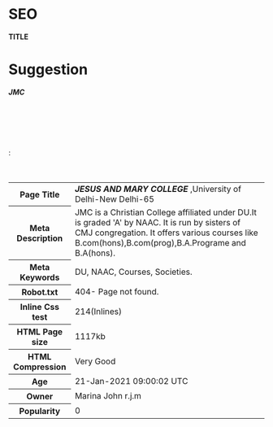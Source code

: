# SEO
<html>
<body>
<th><b>TITLE</b></th>
<h1>Suggestion</h1>
<table>
<b><i>JMC</i></b>
<tr>
<th><b>Page Title</b></th>
<td><b><i>JESUS AND MARY COLLEGE</i></b> ,University of Delhi-New Delhi-65</td><br>
</tr>
<tr>
<th><b>Meta Description</b></th> 
<td>JMC is a Christian College affiliated under DU.It is graded 'A' by NAAC. It is run by sisters of CMJ congregation. It offers various courses like B.com(hons),B.com(prog),B.A.Programe and B.A(hons).</td><br>
</tr>
<tr>
<th><b>Meta Keywords</b></th> 
<td> DU, NAAC, Courses, Societies.</td><br>
</tr>
<tr>
<th><b>Robot.txt</b></th> 
<td> 404- Page not found.</td><br>
</tr>
<tr>
<th><b>Inline Css test</b></th> 
<td>214(Inlines)</td><br>
</tr>
<tr>
<th><b>HTML Page size</b></th> 
<td> 1117kb</td><br>
</tr>
<tr><th><b>HTML Compression</b></th> 
<td> Very Good</td><br>
</tr>
<tr>
<th><b>Age</b></th> :<td>21-Jan-2021 09:00:02 UTC</td><br>
</tr>
<tr>
<th><b>Owner</b></th><td>Marina John r.j.m</td><br>
</tr>
<tr>
<th><b>Popularity</b></th>
<td>0</td><br>
</tr>
</table>
</body>
</html>
